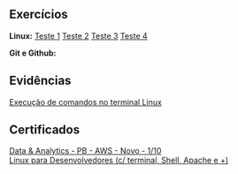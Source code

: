 ## Exercícios 
**Linux:**  [Teste 1](exercicios/Teste1.txt) [Teste 2](exercicios/Teste2.txt) [Teste 3](exercicios/Teste3.txt) [Teste 4](exercicios/Teste4.txt)
  
**Git e Github:** 
  
## Evidências  
[Execução de comandos no terminal Linux](evidencias)

## Certificados  
[Data & Analytics - PB - AWS - Novo - 1/10](certificados/certificate1.jpg)  
[Linux para Desenvolvedores (c/ terminal, Shell, Apache e +)](certificados/certificate2.jpg)


